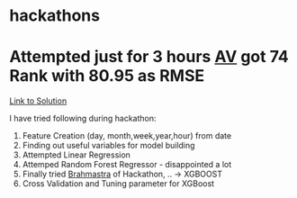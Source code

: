 # hackathons
# Attempted just for 3 hours [AV](https://datahack.analyticsvidhya.com/contest/analytics-vidhya-hiring-hackathon/) got 74 Rank with 80.95 as RMSE
[Link to Solution](https://github.com/vkgpt11/hackathons/tree/master/AnalyticsVidhyaHiringHackathon-2018)

I have tried following during hackathon:
1. Feature Creation (day, month,week,year,hour) from date
2. Finding out useful variables for model building
3. Attempted Linear Regression
4. Attemped Random Forest Regressor - disappointed a lot
5. Finally tried [Brahmastra](https://en.wikipedia.org/wiki/Brahmastra) of Hackathon, ..  ->  XGBOOST
6. Cross Validation and Tuning parameter for XGBoost


